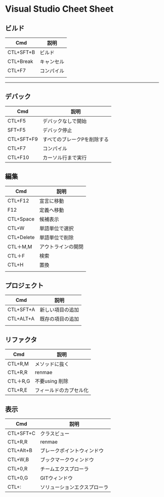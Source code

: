 # Visual Studio Cheet Sheet

## ビルド

| Cmd       | 説明       |
| --------- | ---------- |
| CTL+SFT+B | ビルド     |
| CTL+Break | キャンセル |
| CTL+F7    | コンパイル |
|           |            |

---

## デバック

| Cmd        | 説明                        |
| ---------- | --------------------------- |
| CTL+F5     | デバックなしで開始          |
| SFT+F5     | デバック停止                |
| CTL+SFT+F9 | すべてのブレークPを削除する |
| CTL+F7     | コンパイル                  |
| CTL+F10    | カーソル行まで実行 |


## 編集

| Cmd        | 説明               |
| ---------- | ------------------ |
| CTL+F12    | 宣言に移動         |
| F12        | 定義へ移動         |
| CTL+Space  | 候補表示           |
| CTL+W      | 単語単位で選択     |
| CTL+Delete | 単語単位で削除     |
| CTL＋M,M   | アウトラインの開閉 |
| CTL＋F     | 検索               |
| CTL+H      | 置換               |
|            |                    |

## プロジェクト

| Cmd       | 説明             |
| --------- | ---------------- |
| CTL+SFT+A | 新しい項目の追加 |
| CTL+ALT+A | 既存の項目の追加 |
|           |                  |

## リファクタ
| Cmd      | 説明           |
| -------- | -------------- |
| CTL+R,M  | メソッドに抜く |
| CTL+R,R  | renmae         |
| CTL＋R,G | 不要using 削除 |
| CTL+R,E  | フィールドのカプセル化 |

## 表示

| Cmd       | 説明                       |
| --------- | -------------------------- |
| CTL+SFT+C | クラスビュー               |
| CTL+R,R   | renmae                     |
| CTL+Alt+B | ブレークポイントウィンドウ |
| CTL+W,B   | ブックマークウィンドウ     |
| CTL+0,R   | チームエクスプローラ       |
| CTL+0,G   | GITウィンドウ              |
| CTL+:     | ソリューションエクスプローラ |
